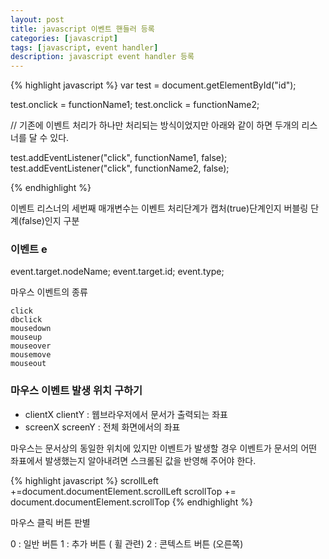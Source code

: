 ```yaml
---
layout: post
title: javascript 이벤트 핸들러 등록
categories: [javascript]
tags: [javascript, event handler]
description: javascript event handler 등록
---
```


{% highlight javascript %}
var test = document.getElementById("id");

test.onclick = functionName1;
test.onclick = functionName2;

// 기존에 이벤트 처리가 하나만 처리되는 방식이었지만 아래와 같이 하면 두개의 리스너를 달 수 있다.

test.addEventListener("click", functionName1, false); 
test.addEventListener("click", functionName2, false);

{% endhighlight %}


이벤트 리스너의 세번째 매개변수는 이벤트 처리단계가 캡처(true)단계인지 버블링 단계(false)인지 구분

### 이벤트 e

event.target.nodeName;
event.target.id;
event.type;

마우스 이벤트의 종류

```
click
dbclick
mousedown
mouseup
mouseover
mousemove
mouseout
``` 

### 마우스 이벤트 발생 위치 구하기

* clientX clientY : 웹브라우저에서 문서가 출력되는 좌표
* screenX screenY : 전체 화면에서의 좌표

마우스는 문서상의 동일한 위치에 있지만 이벤트가 발생할 경우 이벤트가 문서의 어떤 좌표에서 발생했는지 알아내려면 스크롤된 값을 반영해 주어야 한다.

{% highlight javascript %}
scrollLeft +=document.documentElement.scrollLeft
scrollTop += document.documentElement.scrollTop
{% endhighlight %}

마우스 클릭 버튼 판별

0 : 일반 버튼
1 : 추가 버튼 ( 휠 관련)
2 : 콘텍스트 버튼 (오른쪽)